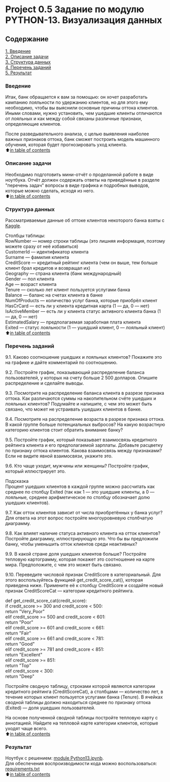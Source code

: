 # Project 0.5  Задание по модулю PYTHON-13. Визуализация данных

## Содержание
[1. Введение](https://github.com/Tio147/DS_1/tree/main/project_0.5#введение)   
[2. Описание задачи](https://github.com/Tio147/DS_1/tree/main/project_0.5#%D0%BE%D0%BF%D0%B8%D1%81%D0%B0%D0%BD%D0%B8%D0%B5-%D0%B7%D0%B0%D0%B4%D0%B0%D1%87%D0%B8)   
[3. Структура данных](https://github.com/Tio147/DS_1/tree/main/project_0.5#структура_данных)   
[4. Перечень заданий](https://github.com/Tio147/DS_1/tree/main/project_0.5#перечень_заданий)   
[5. Результат](https://github.com/Tio147/DS_1/tree/main/project_0.5#результат)   


### Введение
Итак, банк обращается к вам за помощью: он хочет разработать кампанию лояльности по удержанию клиентов, но для этого ему необходимо, чтобы вы выяснили основные причины оттока клиентов. Иными словами, нужно установить, чем ушедшие клиенты отличаются от лояльных и как между собой связаны различные признаки, определяющие клиентов.

После разведывательного анализа, с целью выявления наиболее важных признаков оттока, банк сможет построить модель машинного обучения, которая будет прогнозировать уход клиента.      
:arrow_up:[in table of contents](https://github.com/Tio147/DS_1/tree/main/project_0.5/README.md#Содержание)


### Описание задачи
Необходимо подготовить мини-отчёт о проделанной работе в виде ноутбука. Отчёт должен содержать ответы на приведённые в разделе "перечень задач" вопросы в виде графика и подробных выводов, которые можно сделать, исходя из него.     
:arrow_up:[in table of contents](https://github.com/Tio147/DS_1/tree/main/project_0.5/README.md#Содержание)


### Структура данных
Рассматриваемые данные об оттоке клиентов некоторого банка взяты с [Kaggle](https://www.kaggle.com/mathchi/churn-for-bank-customers).     

Столбцы таблицы:    
RowNumber — номер строки таблицы (это лишняя информация, поэтому можете сразу от неё избавиться)      
CustomerId — идентификатор клиента     
Surname — фамилия клиента   
CreditScore — кредитный рейтинг клиента (чем он выше, тем больше клиент брал кредитов и возвращал их)    
Geography — страна клиента (банк международный)    
Gender — пол клиента    
Age — возраст клиента    
Tenure — сколько лет клиент пользуется услугами банка    
Balance — баланс на счетах клиента в банке    
NumOfProducts — количество услуг банка, которые приобрёл клиент    
HasCrCard — есть ли у клиента кредитная карта (1 — да, 0 — нет)    
IsActiveMember — есть ли у клиента статус активного клиента банка (1 — да, 0 — нет)    
EstimatedSalary — предполагаемая заработная плата клиента    
Exited — статус лояльности (1 — ушедший клиент, 0 — лояльный клиент)    
:arrow_up:[in table of contents](https://github.com/Tio147/DS_1/tree/main/project_0.5/README.md#Содержание)


### Перечень заданий
9.1. Каково соотношение ушедших и лояльных клиентов? Покажите это на графике и дайте комментарий по соотношению.    

9.2. Постройте график, показывающий распределение баланса пользователей, у которых на счету больше 2 500 долларов. Опишите распределение и сделайте выводы.     

9.3. Посмотрите на распределение баланса клиента в разрезе признака оттока. Как различаются суммы на накопительном счёте ушедших и лояльных клиентов? Подумайте и напишите, с чем это может быть связано, что может не устраивать ушедших клиентов в банке.     

9.4. Посмотрите на распределение возраста в разрезе признака оттока. В какой группе больше потенциальных выбросов? На какую возрастную категорию клиентов стоит обратить внимание банку?     

9.5. Постройте график, который показывает взаимосвязь кредитного рейтинга клиента и его предполагаемой зарплаты. Добавьте расцветку по признаку оттока клиентов. Какова взаимосвязь между признаками? Если не видите явной взаимосвязи, укажите это.     

9.6. Кто чаще уходит, мужчины или женщины? Постройте график, который иллюстрирует это.     

Подсказка     
Процент ушедших клиентов в каждой группе можно рассчитать как среднее по столбцу Exited (так как 1 — это ушедшие клиенты, а 0 — лояльные, среднее арифметическое по столбцу обозначает долю ушедших клиентов).     

9.7. Как отток клиентов зависит от числа приобретённых у банка услуг? Для ответа на этот вопрос постройте многоуровневую столбчатую диаграмму.     

9.8. Как влияет наличие статуса активного клиента на отток клиентов? Постройте диаграмму, иллюстрирующую это. Что бы вы предложили банку, чтобы уменьшить отток клиентов среди неактивных?     

9.9. В какой стране доля ушедших клиентов больше? Постройте тепловую картограмму, которая покажет это соотношение на карте мира. Предположите, с чем это может быть связано.     

9.10. Переведите числовой признак CreditScore в категориальный. Для этого воспользуйтесь функцией get_credit_score_cat(), которая приведена ниже. Примените её к столбцу CreditScore и создайте новый признак CreditScoreCat — категории кредитного рейтинга.     

def get_credit_score_cat(credit_score):     
    if credit_score >= 300 and credit_score < 500:     
        return "Very_Poor"     
    elif credit_score >= 500 and credit_score < 601:     
        return "Poor"     
    elif credit_score >= 601 and credit_score < 661:     
        return "Fair"     
    elif credit_score >= 661 and credit_score < 781:     
        return "Good"     
    elif credit_score >= 781 and credit_score < 851:     
        return "Excellent"     
    elif credit_score >= 851:     
        return "Top"       
    elif credit_score < 300:     
        return "Deep"     

Постройте сводную таблицу, строками которой являются категории кредитного рейтинга (CreditScoreCat), а столбцами — количество лет, в течение которых клиент пользуется услугами банка (Tenure). В ячейках сводной таблицы должно находиться среднее по признаку оттока (Exited) — доля ушедших пользователей.     

На основе полученной сводной таблицы постройте тепловую карту с аннотацией. Найдите на тепловой карте категории клиентов, которые уходят чаще всего.     
:arrow_up:[in table of contents](https://github.com/Tio147/DS_1/tree/main/project_0.5/README.md#Содержание)


### Результат
Ноутбук с решением: [module Python13.ipynb](https://github.com/Tio147/DS_1/blob/main/project_0.5/module%20Python13.ipynb).     
Для обеспечения воспроизводимости кода можно воспользоваться: [requirements.txt]()     
:arrow_up:[in table of contents](https://github.com/Tio147/DS_1/tree/main/project_0.5/README.md#Содержание)     